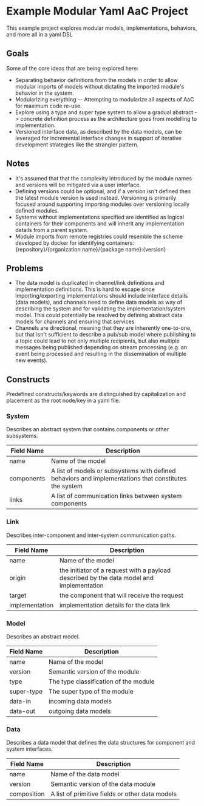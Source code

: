 # Example Modular Yaml AaC Project
This example project explores modular models, implementations, behaviors, and more all in a yaml DSL

## Goals
Some of the core ideas that are being explored here:
* Separating behavior definitions from the models in order to allow modular imports of models without dictating the imported module's behavior in the system.
* Modularizing everything -- Attempting to modularize all aspects of AaC for maximum code re-use.
* Explore using a type and super type system to allow a gradual abstract -> concrete definition process as the architecture goes from modelling to implementation.
* Versioned interface data, as described by the data models, can be leveraged for incremental interface changes in support of iterative development strategies like the strangler pattern.

## Notes
* It's assumed that that the complexity introduced by the module names and versions will be mitigated via a user interface.
* Defining versions could be optional, and if a version isn't defined then the latest module version is used instead. Versioning is primarily focused around supporting importing modules over versioning locally defined modules.
* Systems without implementations specified are identified as logical containers for their components and will inherit any implementation details from a parent system.
* Module imports from remote registries could resemble the scheme developed by docker for identifying containers: {repository}/{organization name}/{package name}:{version}

## Problems
* The data model is duplicated in channel/link definitions and implementation definitions. This is hard to escape since importing/exporting implementations should include interface details (data models), and channels need to define data models as way of describing the system and for validating the implementation/system model. This could potentially be resolved by defining abstract data models for channels and ensuring that services 
* Channels are directional, meaning that they are inherently one-to-one, but that isn't sufficient to describe a pub/sub model where publishing to a topic could lead to not only multiple recipients, but also multiple messages being published depending on stream processing (e.g. an event being processed and resulting in the dissemination of multiple new events).

## Constructs
Predefined constructs/keywords are distinguished by capitalization and placement as the root node/key in a yaml file. 

### System
Describes an abstract system that contains components or other subsystems.  

|Field Name| Description|
|----------|------------|
| name | Name of the model |
| components | A list of models or subsystems with defined behaviors and implementations that constitutes the system |
| links | A list of communication links between system components |

### Link
Describes inter-component and inter-system communication paths.

|Field Name| Description|
|----------|------------|
| name | Name of the model |
| origin | the initiator of a request with a payload described by the data model and implementation |
| target | the component that will receive the request |
| implementation | implementation details for the data link |

### Model
Describes an abstract model.

|Field Name| Description|
|----------|------------|
| name | Name of the model |
| version | Semantic version of the module |
| type | The type classification of the module |
| super-type | The super type of the module |
| data-in | incoming data models |
| data-out | outgoing data models |

### Data
Describes a data model that defines the data structures for component and system interfaces.

|Field Name| Description|
|----------|------------|
| name | Name of the data model |
| version | Semantic version of the data module |
| composition | A list of primitive fields or other data models |
